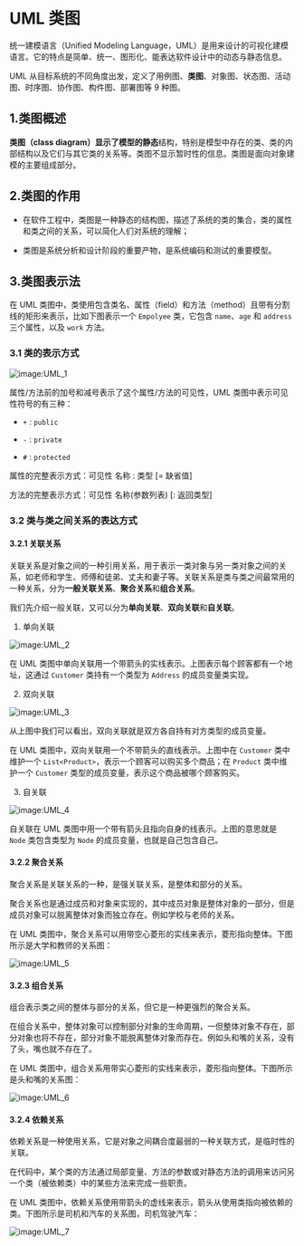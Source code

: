 # UML 类图

统一建模语言（Unified Modeling Language，UML）是用来设计的可视化建模语言。它的特点是简单、统一、图形化、能表达软件设计中的动态与静态信息。

UML 从目标系统的不同角度出发，定义了用例图、**类图**、对象图、状态图、活动图、时序图、协作图、构件图、部署图等 9 种图。

## 1.类图概述

**类图（class diagram）**显示了模型的**静态**结构，特别是模型中存在的类、类的内部结构以及它们与其它类的关系等。类图不显示暂时性的信息。类图是面向对象建模的主要组成部分。

## 2.类图的作用

+ 在软件工程中，类图是一种静态的结构图，描述了系统的类的集合，类的属性和类之间的关系，可以简化人们对系统的理解；

+ 类图是系统分析和设计阶段的重要产物，是系统编码和测试的重要模型。

## 3.类图表示法

在 UML 类图中，类使用包含类名、属性（field）和方法（method）且带有分割线的矩形来表示，比如下图表示一个 `Empolyee` 类，它包含 `name`、`age` 和 `address` 三个属性，以及 `work` 方法。

### 3.1 类的表示方式

![image:UML_1](https://github.com/TomatoZ7/notes-of-tz/blob/master/Programming/DesignPatterns/images/UML_1.jpg)

属性/方法前的加号和减号表示了这个属性/方法的可见性，UML 类图中表示可见性符号的有三种：

+ `+` : `public`

+ `-` : `private`

+ `#` : `protected`

属性的完整表示方式：可见性 名称 : 类型 [= 缺省值]

方法的完整表示方式：可见性 名称(参数列表) [: 返回类型]

### 3.2 类与类之间关系的表达方式
#### 3.2.1 关联关系

关联关系是对象之间的一种引用关系，用于表示一类对象与另一类对象之间的关系，如老师和学生、师傅和徒弟、丈夫和妻子等。关联关系是类与类之间最常用的一种关系，分为**一般关联关系**、**聚合关系**和**组合关系**。

我们先介绍一般关联，又可以分为**单向关联**、**双向关联**和**自关联**。

1. 单向关联

![image:UML_2](https://github.com/TomatoZ7/notes-of-tz/blob/master/Programming/DesignPatterns/images/UML_2.jpg)

在 UML 类图中单向关联用一个带箭头的实线表示。上图表示每个顾客都有一个地址，这通过 `Customer` 类持有一个类型为 `Address` 的成员变量类实现。

2. 双向关联

![image:UML_3](https://github.com/TomatoZ7/notes-of-tz/blob/master/Programming/DesignPatterns/images/UML_3.jpg)

从上图中我们可以看出，双向关联就是双方各自持有对方类型的成员变量。

在 UML 类图中，双向关联用一个不带箭头的直线表示。上图中在 `Customer` 类中维护一个 `List<Product>`，表示一个顾客可以购买多个商品；在 `Product` 类中维护一个 `Customer` 类型的成员变量，表示这个商品被哪个顾客购买。

3. 自关联

![image:UML_4](https://github.com/TomatoZ7/notes-of-tz/blob/master/Programming/DesignPatterns/images/UML_4.jpg)

自关联在 UML 类图中用一个带有箭头且指向自身的线表示。上图的意思就是 `Node` 类包含类型为 `Node` 的成员变量，也就是自己包含自己。

#### 3.2.2 聚合关系

聚合关系是关联关系的一种，是强关联关系，是整体和部分的关系。

聚合关系也是通过成员和对象来实现的，其中成员对象是整体对象的一部分，但是成员对象可以脱离整体对象而独立存在。例如学校与老师的关系。

在 UML 类图中，聚合关系可以用带空心菱形的实线来表示，菱形指向整体。下图所示是大学和教师的关系图：

![image:UML_5](https://github.com/TomatoZ7/notes-of-tz/blob/master/Programming/DesignPatterns/images/UML_5.jpg)

#### 3.2.3 组合关系

组合表示类之间的整体与部分的关系，但它是一种更强烈的聚合关系。

在组合关系中，整体对象可以控制部分对象的生命周期，一但整体对象不存在，部分对象也将不存在，部分对象不能脱离整体对象而存在。例如头和嘴的关系，没有了头，嘴也就不存在了。

在 UML 类图中，组合关系用带实心菱形的实线来表示，菱形指向整体。下图所示是头和嘴的关系图：

![image:UML_6](https://github.com/TomatoZ7/notes-of-tz/blob/master/Programming/DesignPatterns/images/UML_6.jpg)

#### 3.2.4 依赖关系

依赖关系是一种使用关系，它是对象之间耦合度最弱的一种关联方式，是临时性的关联。

在代码中，某个类的方法通过局部变量、方法的参数或对静态方法的调用来访问另一个类（被依赖类）中的某些方法来完成一些职责。

在 UML 类图中，依赖关系使用带箭头的虚线来表示，箭头从使用类指向被依赖的类。下图所示是司机和汽车的关系图，司机驾驶汽车：

![image:UML_7](https://github.com/TomatoZ7/notes-of-tz/blob/master/Programming/DesignPatterns/images/UML_7.jpg)
